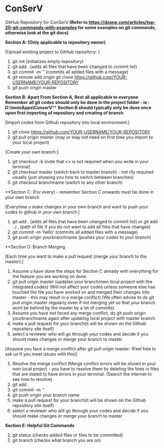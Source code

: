 # ConSerV

GitHub Repository for ConSerV 
**(Refer to https://dzone.com/articles/top-20-git-commands-with-examples for some examples on git commands, otherwise look at the git docs)**

**Section A: (Only applicable to repository owner)**

[Upload existing project to GitHub repository: ]

1. git init  (initializes empty repository)
2. git add . (adds all files that have been changed to commit list)
3. git commit -m '' (commits all added files with a message)
4. git remote add origin git clone https://github.com/YOUR-USERNAME/YOUR-REPOSITORY
5. git push origin master 

**Section B: Apart From Section A, Rest all applicable to everyone
Remember all git codes should only be done in the project folder - ie : D:\IonicApps\ConserV****
**Section B should typically only be done once upon first importing of repository and creating of branch**

[Import codes from Github repository into local environment:]

1. git clone https://github.com/YOUR-USERNAME/YOUR-REPOSITORY
2. git pull origin master (may or may not need on first time you import to your local project)

[Create your own branch:]

1. git checkout -b <branchname> (note that <> is not required when you write in your terminal)
2. git checkout master (switch back to master branch) - not rlly required usually (just showing you how to switch between branches)
3. git checkout branchname (switch to any other branch)

**Section C: (For every) - remember Section C onwards must be done in your own branch

[Everytime u make changes in your own branch and want to push your codes to github in your own branch:[

1. git add . (adds all files that have been changed to commit list) or git add ../.. (path of file if you do not want to add all files that have changes)
2. git commit -m 'hello' (commits all added files with a message)  
3. git push origin yourbranchname (pushes your codes to your branch)

**Section D: Branch Merging

[Each time you want to make a pull request (merge your branch to the master):]

1. Assume u have done the steps for Section C already with everything for the feature you are working on done.
2. git pull origin master (updates your branch/own local project with the integrated codes)
   (Will not affect your codes unless someone else has touched the file you have worked on and merged their changes into master - this may result in a merge conflict)
   (We often advise to do git pull origin master regularly even if not merging yet so that your branch wont be behind by the master by a lot of commits)
3. Assume you have not faced any merge conflict, do git push origin yourbranchname again after updating local project with master branch
4. make a pull request for your branch(it will be shown on the Github repository site itself)
5. select a reviewer who will go through your codes and decide if you should make changes or merge your branch to master


[Assume you face a merge conflict after git pull origin master: (Feel free to ask us if you meet issues with this)]

1. Resolve the merge conflict 
(Merge conflict errors will be shown in your own local project - you have to resolve them by deleting the lines in files that are stated to have errors in your terminal. 
(Search the internet to see how to resolve)
2. git add .
3. git commit -m ''
4. git push origin your branch name
5. make a pull request for your branch(it will be shown on the Github repository site itself)
6. select a reviewer who will go through your codes and decide if you should make changes or merge your branch to master

**Section E: Helpful Git Commands**
1. git status (checks added files or files to be committed)
2. git branch (checks what branch you are on)
